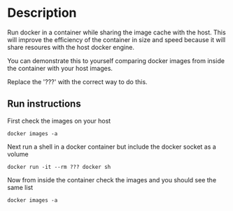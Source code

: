 # Description
Run docker in a container while sharing the image cache with the host.
This will improve the efficiency of the container in size and speed because it will share resoures with the host docker engine.

You can demonstrate this to yourself comparing docker images from inside the container with your host images.

Replace the '???' with the correct way to do this.

## Run instructions

First check the images on your host

    docker images -a

Next run a shell in a docker container but include the docker socket as a volume

    docker run -it --rm ??? docker sh

Now from inside the container check the images and you should see the same list

    docker images -a

